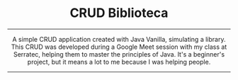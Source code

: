 <h1 align="center">CRUD Biblioteca</h1>


<hr>
<p align="center">A simple CRUD application created with Java Vanilla, simulating a library. 
This CRUD was developed during a Google Meet session with my class at Serratec, helping them to master the principles of Java. 
It's a beginner's project, but it means a lot to me because I was helping people.
<hr>
